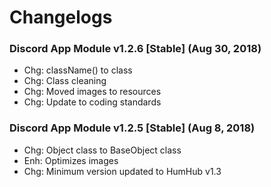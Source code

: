 # Changelogs

### Discord App Module v1.2.6 [Stable] (Aug 30, 2018)
- Chg: className() to class
- Chg: Class cleaning
- Chg: Moved images to resources
- Chg: Update to coding standards

### Discord App Module v1.2.5 [Stable] (Aug 8, 2018)
- Chg: Object class to BaseObject class
- Enh: Optimizes images
- Chg: Minimum version updated to HumHub v1.3
